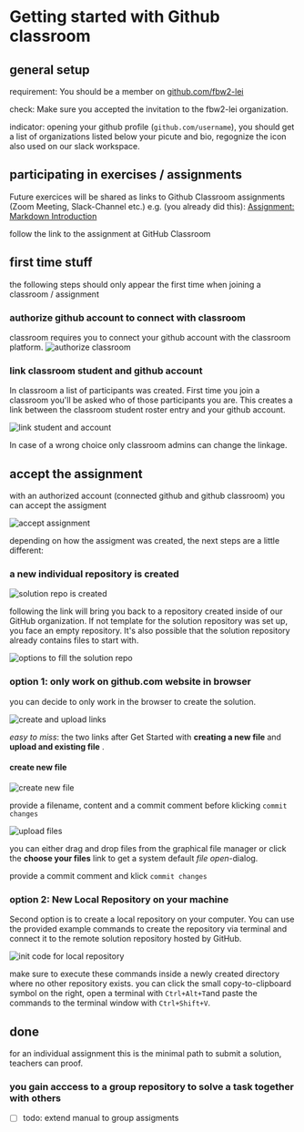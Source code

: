 # Getting started with Github classroom

## general setup

requirement: You should be a member on [github.com/fbw2-lei](https://github.com/fbw2-lei/)

check: Make sure you accepted the invitation to the fbw2-lei organization.

indicator: opening your github profile (`github.com/username`), you should get a list of organizations listed below your picute and bio, regognize the icon also used on our slack workspace.

## participating in exercises / assignments

Future exercices will be shared as links to Github Classroom assignments (Zoom Meeting, Slack-Channel etc.)
e.g. (you already did this): [Assignment: Markdown Introduction](https://classroom.github.com/a/4x_tH1sJ)

follow the link to the assignment at GitHub Classroom

## first time stuff

the following steps should only appear the first time when joining a classroom / assignment

### authorize github account to connect with classroom

classroom requires you to connect your github account with the classroom platform.
![authorize classroom](https://github.com/fbw2-lei/about/blob/master/images/01%20-%20authorize%20github.jpg)

### link classroom student and github account
In classroom a list of participants was created. First time you join a classroom you'll be asked who of those participants you are. This creates a link between the classroom student roster entry and your github account.

![link student and account](https://github.com/fbw2-lei/about/blob/master/images/02%20-%20join%20and%20assign%20to%20student%20name.jpg)

In case of a wrong choice only classroom admins can change the linkage. 

## accept the assignment

with an authorized account (connected github and github classroom) you can accept the assigment

![accept assignment](https://github.com/fbw2-lei/about/blob/master/images/03%20-%20accept%20assignment.jpg)

depending on how the assigment was created, the next steps are a little different:

### a new individual repository is created
![solution repo is created](https://github.com/fbw2-lei/about/blob/master/images/04%20-%20solution%20repo%20is%20created.jpg)

following the link will bring you back to a repository created inside of our GitHub organization.
If not template for the solution repository was set up, you face an empty repository.
It's also possible that the solution repository already contains files to start with.

![options to fill the solution repo](https://github.com/fbw2-lei/about/blob/master/images/05%20-%20fill%20solution%20repository%20(options).jpg)

### option 1: only work on github.com website in browser

you can decide to only work in the browser to create the solution.

![create and upload links](https://github.com/fbw2-lei/about/blob/master/images/06%20-%2001%20work%20on%20github.jpg)

_easy to miss_: the two links after Get Started with **creating a new file** and **upload and existing file** .

#### create new file

![create new file](https://github.com/fbw2-lei/about/blob/master/images/06%20-%2001a%20in%20browser%20-%20commit%20new%20file.jpg)

provide a filename, content and a commit comment before klicking `commit changes`

![upload files](https://github.com/fbw2-lei/about/blob/master/images/06%20-%2001b%20in%20browser%20-commit%20uploaded%20file.jpg)

you can either drag and drop files from the graphical file manager or click the **choose your files** link to get a system default _file open_-dialog.

provide a commit comment and klick `commit changes`

### option 2: New Local Repository on your machine

Second option is to create a local repository on your computer.
You can use the provided example commands to create the repository via terminal and connect it to the remote solution repository hosted by GitHub.

![init code for local repository](https://github.com/fbw2-lei/about/blob/master/images/06%20-%2002%20init%20local%20repo%20and%20push%20to%20remote.jpg)

make sure to execute these commands inside a newly created directory where no other repository exists.
you can click the small copy-to-clipboard symbol on the right, open a terminal with `Ctrl+Alt+T`and paste the commands to the terminal window with `Ctrl+Shift+V`.

## done

for an individual assignment this is the minimal path to submit a solution, teachers can proof.
  
### you gain acccess to a group repository to solve a task together with others
- [ ] todo: extend manual to group assigments
